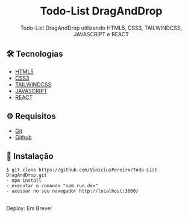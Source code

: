 # <div align="center"> Todo-List DragAndDrop </div>

<p align="center">Todo-List DragAndDrop utilizando HTML5, CSS3, TAILWINDCSS, JAVASCRIPT e REACT</p>

## 🛠️ Tecnologias

<ul>
  <li><a href="https://developer.mozilla.org/pt-BR/docs/Web/HTML">HTML5</a></li>
  <li><a href="https://developer.mozilla.org/pt-BR/docs/Web/CSS">CSS3</a></li>
  <li><a href="https://tailwindcss.com/">TAILWINDCSS</a></li>
  <li><a href="https://developer.mozilla.org/pt-BR/docs/Web/JavaScript">JAVASCRIPT</a></li>
  <li><a href="https://react.dev/">REACT</a></li>
</ul>

## ⚙️ Requisitos

<ul>
  <li><a href="https://git-scm.com/">Git</a></li>
  <li><a href="https://github.com/">Github</a></li>
</ul>

## 🚀 Instalação

```
$ git clone https://github.com/ViniciusPereirx/Todo-List-DragAndDrop.git
- npm install
- executar o comando "npm run dev"
- acessar no seu navegador http://localhost:3000/

```

##

Deploy: Em Breve!

##
